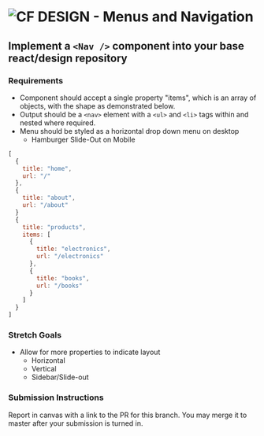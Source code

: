 ![CF](http://i.imgur.com/7v5ASc8.png) DESIGN - Menus and Navigation
===================================================================

## Implement a `<Nav />` component into your base react/design repository

### Requirements

* Component should accept a single property "items", which is an array of objects, with the shape as demonstrated below.
* Output should be a `<nav>` element with a `<ul>` and `<li>` tags within and nested where required.
* Menu should be styled as a horizontal drop down menu on desktop
  * Hamburger Slide-Out on Mobile

```javascript
[
  {
    title: "home",
    url: "/"
  },
  {
    title: "about",
    url: "/about"
  }
  {
    title: "products",
    items: [
      {
        title: "electronics",
        url: "/electronics"
      },
      {
        title: "books",
        url: "/books"
      }
    ]
  }
]
```

### Stretch Goals
* Allow for more properties to indicate layout
  * Horizontal
  * Vertical
  * Sidebar/Slide-out

### Submission Instructions
Report in canvas with a link to the PR for this branch.  You may merge it to master after your submission is turned in.
